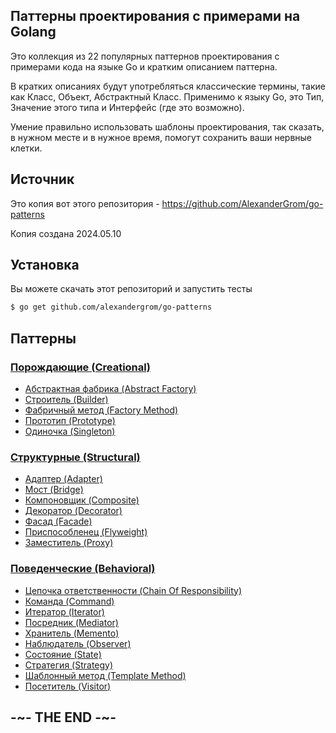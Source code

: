 
## Паттерны проектирования с примерами на Golang

Это коллекция из 22 популярных паттернов проектирования с примерами кода на языке Go и кратким описанием паттерна.

В кратких описаниях будут употребляться классические термины, такие как Класс, Объект, Абстрактный Класс. Применимо к языку Go, это Тип, Значение этого типа и Интерфейс (где это возможно).

Умение правильно использовать шаблоны проектирования, так сказать, в нужном месте и в нужное время, помогут сохранить ваши нервные клетки.

## Источник

Это копия вот этого репозитория - https://github.com/AlexanderGrom/go-patterns

Копия создана 2024.05.10

## Установка

Вы можете скачать этот репозиторий и запустить тесты

```bash
$ go get github.com/alexandergrom/go-patterns
```

## Паттерны

### [Порождающие (Creational)](Creational)

* [Абстрактная фабрика (Abstract Factory)](Creational/AbstractFactory)
* [Строитель (Builder)](Creational/Builder)
* [Фабричный метод (Factory Method)](Creational/FactoryMethod)
* [Прототип (Prototype)](Creational/Prototype)
* [Одиночка (Singleton)](Creational/Singleton)

### [Структурные (Structural)](Structural)

* [Адаптер (Adapter)](Structural/Adapter)
* [Мост (Bridge)](Structural/Bridge)
* [Компоновщик (Composite)](Structural/Composite)
* [Декоратор (Decorator)](Structural/Decorator)
* [Фасад (Facade)](Structural/Facade)
* [Приспособленец (Flyweight)](Structural/Flyweight)
* [Заместитель (Proxy)](Structural/Proxy)

### [Поведенческие (Behavioral)](Behavioral)

* [Цепочка ответственности (Chain Of Responsibility)](Behavioral/ChainOfResponsibility)
* [Команда (Command)](Behavioral/Command)
* [Итератор (Iterator)](Behavioral/Iterator)
* [Посредник (Mediator)](Behavioral/Mediator)
* [Хранитель (Memento)](Behavioral/Memento)
* [Наблюдатель (Observer)](Behavioral/Observer)
* [Состояние (State)](Behavioral/State)
* [Стратегия (Strategy)](Behavioral/Strategy)
* [Шаблонный метод (Template Method)](Behavioral/TemplateMethod)
* [Посетитель (Visitor)](Behavioral/Visitor)

## -~- THE END -~-
